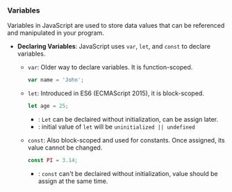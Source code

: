 ### Variables

Variables in JavaScript are used to store data values that can be referenced and manipulated in your program.

- **Declaring Variables**: JavaScript uses `var`, `let`, and `const` to declare variables.

  - `var`: Older way to declare variables. It is function-scoped.
    ```javascript
    var name = 'John';
    ```

  - `let`: Introduced in ES6 (ECMAScript 2015), it is block-scoped.
    ```javascript
    let age = 25;
    ```
    - : `Let` can be declaired without initialization, can be assign later.
    - : initial value of `let` will be `uninitialized || undefined`

  - `const`: Also block-scoped and used for constants. Once assigned, its value cannot be changed.
    ```javascript
    const PI = 3.14;
    ```
    - : `const` can't be declaired without initialization, value should be assign at the same time.

